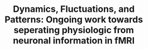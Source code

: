 ---
title: "Dynamics, Fluctuations, and Patterns:  Ongoing work towards seperating physiologic from neuronal information in fMRI"
project_id: 
conference_id: ""
presenters:
   - peter_bandettini
summary: "University of Pittsburgh, Pittsburgh, PA"
file: /assets/presentations/
filename: 
layout: presentation
---